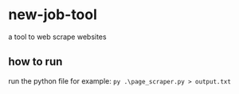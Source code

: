 # new-job-tool
a tool to web scrape websites

## how to run
run the python file for example: `py .\page_scraper.py > output.txt`
